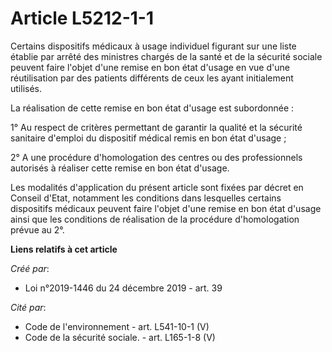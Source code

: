 # Article L5212-1-1

Certains dispositifs médicaux à usage individuel figurant sur une liste établie par arrêté des ministres chargés de la santé
et de la sécurité sociale peuvent faire l'objet d'une remise en bon état d'usage en vue d'une réutilisation par des patients
différents de ceux les ayant initialement utilisés.

La réalisation de cette remise en bon état d'usage est subordonnée :

1° Au respect de critères permettant de garantir la qualité et la sécurité sanitaire d'emploi du dispositif médical remis en
bon état d'usage ;

2° A une procédure d'homologation des centres ou des professionnels autorisés à réaliser cette remise en bon état d'usage.

Les modalités d'application du présent article sont fixées par décret en Conseil d'Etat, notamment les conditions dans
lesquelles certains dispositifs médicaux peuvent faire l'objet d'une remise en bon état d'usage ainsi que les conditions de
réalisation de la procédure d'homologation prévue au 2°.

**Liens relatifs à cet article**

_Créé par_:

  - Loi n°2019-1446 du 24 décembre 2019 - art. 39

_Cité par_:

  - Code de l'environnement - art. L541-10-1 (V)
  - Code de la sécurité sociale. - art. L165-1-8 (V)
